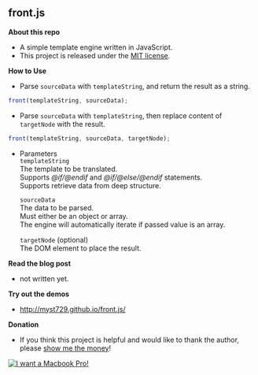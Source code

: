 front.js
--------

**About this repo**

+ A simple template engine written in JavaScript.
+ This project is released under the [MIT license](http://opensource.org/licenses/MIT).


**How to Use**

+ Parse `sourceData` with `templateString`, and return the result as a string.

```js
front(templateString, sourceData);
```

+ Parse `sourceData` with `templateString`, then replace content of `targetNode` with the result.

```js
front(templateString, sourceData, targetNode);
```

+ Parameters  
  `templateString`  
  The template to be translated.  
  Supports *@if/@endif* and *@if/@else/@endif* statements.  
  Supports retrieve data from deep structure.  

  `sourceData`  
  The data to be parsed.  
  Must either be an object or array.  
  The engine will automatically iterate if passed value is an array.  

  `targetNode` (optional)  
  The DOM element to place the result.  


**Read the blog post**

+ not written yet.


**Try out the demos**

+ http://myst729.github.io/front.js/


**Donation**

+ If you think this project is helpful and would like to thank the author, please [show me the money](http://www.urbandictionary.com/define.php?term=show+me+the+money)!

[![I want a Macbook Pro!](https://img.alipay.com/sys/personalprod/style/mc/btn-index.png)](https://me.alipay.com/myst)
